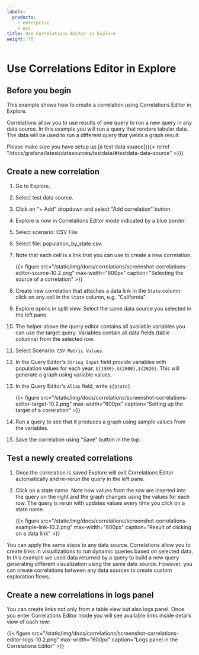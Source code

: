 ```yaml
---
labels:
  products:
    - enterprise
    - oss
title: Use Correlations Editor in Explore
weight: 70
---
```


# Use Correlations Editor in Explore

## Before you begin

This example shows how to create a correlation using Correlations Editor in Explore. 

Correlations allow you to use results of one query to run a new query in any data source. In this example you will run a query that renders tabular data. The data will be used to run a different query that yields a graph result. 

Please make sure you have setup up [a test data source]({{< relref "/docs/grafana/latest/datasources/testdata/#testdata-data-source" >}}).

## Create a new correlation

1. Go to Explore.
1. Select test data source.
1. Click on "+ Add" dropdown and select "Add correlation" button.
1. Explore is now in Correlations Editor mode indicated by a blue border.
1. Select scenario: CSV File.
1. Select file: population_by_state.csv.
1. Note that each cell is a link that you can use to create a new correlation. 

   {{< figure src="/static/img/docs/correlations/screenshot-correlations-editor-source-10.2.png" max-width="600px" caption="Selecting the source of a correlation" >}}

1. Create new correlation that attaches a data link in the `State` column: click on any cell in the `State` column, e.g. "California". 
1. Explore opens in split view. Select the same data source you selected in the left pane.
1. The helper above the query editor contains all available variables you can use the target query. Variables contain all data fields (table columns) from the selected row.
1. Select Scenario: `CSV Metric Values`.
1. In the Query Editor's `String Input` field provide variables with population values for each year: `${1980},${2000},${2020}`. This will generate a graph using variable values.
1. In the Query Editor's `Alias` field, write `${State}`

   {{< figure src="/static/img/docs/correlations/screenshot-correlations-editor-target-10.2.png" max-width="600px" caption="Setting up the target of a correlation" >}}

1. Run a query to see that it produces a graph using sample values from the variables.
1. Save the correlation using "Save" button in the top.

## Test a newly created correlations

1. Once the correlation is saved Explore will exit Correlations Editor automatically and re-rerun the query in the left pane.
1. Click on a state name. Note how values from the row are inserted into the query on the right and the graph changes using the values for each row. The query is rerun with updates values every time you click on a state name.

   {{< figure src="/static/img/docs/correlations/screenshot-correlations-example-link-10.2.png" max-width="600px" caption="Result of clicking on a data link" >}}

You can apply the same steps to any data source. Correlations allow you to create links in visualizations to run dynamic queries based on selected data. In this example we used data returned by a query to build a new query generating different visualization using the same data source. However, you can create correlations between any data sources to create custom exploration flows.

## Create a new correlations in logs panel

You can create links not only from a table view but also logs panel. Once you enter Correlations Editor mode you will see available links inside details view of each row:

   {{< figure src="/static/img/docs/correlations/screenshot-correlations-editor-logs-10.2.png" max-width="600px" caption="Logs panel in the Correlations Editor" >}}
